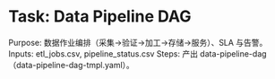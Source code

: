 # Task: Data Pipeline DAG

Purpose: 数据作业编排（采集→验证→加工→存储→服务）、SLA 与告警。
Inputs: etl_jobs.csv, pipeline_status.csv
Steps: 产出 data-pipeline-dag（data-pipeline-dag-tmpl.yaml）。
